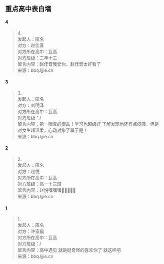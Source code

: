 ## 重点高中表白墙

#### 4
> 4.<br>
> 发起人：匿名<br>
>对方：赵佳音<br>
>对方所在高中：瓦高<br>
>对方班级：二年十三<br>
>留言内容：赵佳音我爱你，赵佳音太好看了<br>
>来源：bbq.ljjie.cn

#### 3
> 3.<br>
> 发起人：匿名<br>
>对方：刘明泽<br>
>对方所在高中：瓦高<br>
>对方班级：/<br>
>留言内容：第一眼真的很乖！学习也超级好  了解发现他还有点闷骚，但是对女生超温柔，心动对象了属于是！<br>
>来源：bbq.ljjie.cn

#### 2
> 2.<br>
> 发起人：匿名<br>
>对方：赵悦<br>
>对方所在高中：瓦高<br>
>对方班级：高一十三班<br>
>留言内容：赵悦嘿嘿嘿🤤🤤🤤🤤🤤<br>
>来源：bbq.ljjie.cn

#### 1
> 1.<br>
> 发起人：匿名<br>
>对方：许家晨<br>
>对方所在高中：瓦高<br>
>对方班级：/<br>
>留言内容：高中遇见 就是挺奇怪的喜欢你了 就这样吧<br>
>来源：bbq.ljjie.cn

